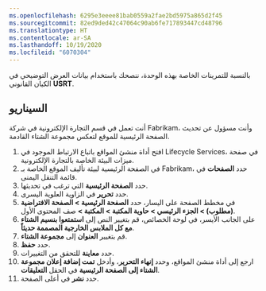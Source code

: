```yaml
---
ms.openlocfilehash: 6295e3eeee81bab0559a2fae2bd5975a865d2f45
ms.sourcegitcommit: 82ed9ded42c47064c90ab6fe717893447cd48796
ms.translationtype: HT
ms.contentlocale: ar-SA
ms.lasthandoff: 10/19/2020
ms.locfileid: "6070304"
---
```

بالنسبة للتمرينات الخاصة بهذه الوحدة، ننصحك باستخدام بيانات العرض التوضيحي في الكيان القانوني **USRT**. 

## <a name="scenario"></a>السيناريو

أنت تعمل في قسم التجارة الإلكترونية في شركة Fabrikam، وأنت مسؤول عن تحديث الصفحة الرئيسية للموقع لتعكس مجموعة الشتاء القادمة.

1.  افتح أداة منشئ المواقع باتباع الارتباط الموجود في Lifecycle Services، في صفحة ميزات البيئة الخاصة بالتجارة الإلكترونية.
2.  في الصفحة الرئيسية لبيئة تأليف الموقع الخاصة بـ Fabrikam، حدد **الصفحات** في قائمة التنقل اليمنى.
3.  حدد **الصفحة الرئيسية** التي ترغب في تحديثها.
4.  حدد **تحرير** في الزاوية العلوية اليسرى.
5.  في مخطط الصفحة على اليسار، حدد **الصفحة الرئيسية > الصفحة الافتراضية (مطلوب) > الجزء الرئيسي > حاوية المكتبة > المكتبة >** صف المحتوى الأول.
6.  على الجانب الأيسر، في لوحة الخصائص، قم بتغيير النص إلى **استمتعوا بنسيم الشتاء مع كل الملابس الخارجية المصممة حديثاً**.
7.  قم بتغيير **العنوان** إلى **مجموعة الشتاء**.
8.  حدد **حفظ**.
9.  حدد **معاينة** للتحقق من التغييرات. 
10. ارجع إلى أداة منشئ المواقع، وحدد **إنهاء التحرير**، وأدخل **تمت إضافة إعلان مجموعة الشتاء إلى الصفحة الرئيسية** في الحقل **التعليقات**. 
11. حدد **نشر** في أعلى الصفحة. 
